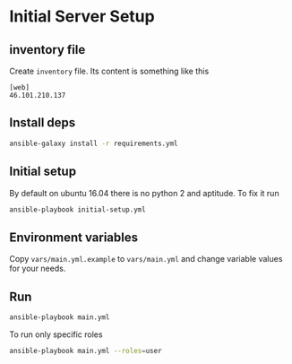 # Initial Server Setup

## inventory file

Create `inventory` file. Its content is something like this

```
[web]
46.101.210.137
```

## Install deps
```bash
ansible-galaxy install -r requirements.yml
```

## Initial setup

By default on ubuntu 16.04 there is no python 2 and aptitude.
To fix it run

```bash
ansible-playbook initial-setup.yml
```

## Environment variables

Copy `vars/main.yml.example` to `vars/main.yml` and change
variable values for your needs.

## Run

```bash
ansible-playbook main.yml
```

To run only specific roles

```bash
ansible-playbook main.yml --roles=user
```

